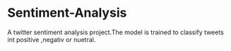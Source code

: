 # Sentiment-Analysis
A twitter sentiment analysis project.The model is trained to classify tweets int positive ,negativ or nuetral.
